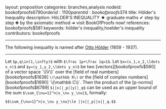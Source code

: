 layout: proposition
categories: branches,analysis
nodeid: bookofproofs$6790
orderid: 1100
parentid: bookofproofs$374
title: Hölder's Inequality
description: HöLDER'S INEQUALITY ★ graduate maths ✔ step by step ✚ by the axiomatic method ➜ visit BookOfProofs now!
references: bookofproofs$581
keywords: hölder's inequality,hoelder's inequality
contributors: bookofproofs


---
The following inequality is named after [Otto Hölder](https://mathshistory.st-andrews.ac.uk/Biographies/Holder/) (1859 - 1937).

---

Let `$p,q\in(1,\infty)$` with `$\frac 1p+\frac 1q=1$`. Let `$x=(x_1,x_2,\ldots x_n)$` and `$y=(y_1,y_2,\ldots y_n)$` be two [vectors][bookofproofs$560] of a vector space `\(V\)` over the [field of real numbers][bookofproofs$1638] `\(\mathbb R\)` or the [field of complex numbers][bookofproofs$1690] `\(\mathbb C\)`. Then the product of the [p-norms][bookofproofs$6789] `$||x||_p||y||_q$` can be used as an upper bound of the sum `$\sum_{\nu=1}^n|x_\nu y_\nu|$`, formally:

`$$\sum_{\nu=1}^n|x_\nu y_\nu|\le ||x||_p||x||_q.$$`
